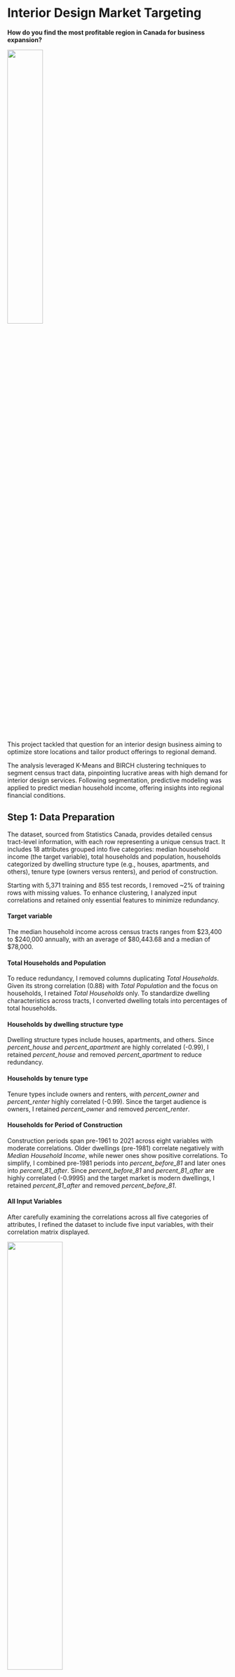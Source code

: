 # Interior Design Market Targeting

**How do you find the most profitable region in Canada for business expansion?**

<img src="images/tract.png" style="width:40%;" />

This project tackled that question for an interior design business aiming to optimize store locations and tailor product offerings to regional demand.

The analysis leveraged K-Means and BIRCH clustering techniques to segment census tract data, pinpointing lucrative areas with high demand for interior design services. Following segmentation, predictive modeling was applied to predict median household income, offering insights into regional financial conditions. 

## Step 1: Data Preparation

The dataset, sourced from Statistics Canada, provides detailed census tract-level information, with each row representing a unique census tract. It includes 18 attributes grouped into five categories: median household income (the target variable), total households and population, households categorized by dwelling structure type (e.g., houses, apartments, and others), tenure type (owners versus renters), and period of construction. 

Starting with 5,371 training and 855 test records, I removed ~2% of training rows with missing values. To enhance clustering, I analyzed input correlations and retained only essential features to minimize redundancy.

#### **Target variable** 

The median household income across census tracts ranges from \$23,400 to $240,000 annually, with an average of \$80,443.68 and a median of \$78,000.

#### **Total Households and Population**

To reduce redundancy, I removed columns duplicating *Total Households*. Given its strong correlation (0.88) with *Total Population* and the focus on households, I retained *Total Households* only. To standardize dwelling characteristics across tracts, I converted dwelling totals into percentages of total households.

#### **Households by dwelling structure type**

Dwelling structure types include houses, apartments, and others. Since *percent_house* and *percent_apartment* are highly correlated (-0.99), I retained *percent_house* and removed *percent_apartment* to reduce redundancy.

#### **Households by tenure type**

Tenure types include owners and renters, with *percent_owner* and *percent_renter* highly correlated (-0.99). Since the target audience is owners, I retained *percent_owner* and removed *percent_renter*.

#### **Households for Period of Construction**

Construction periods span pre-1961 to 2021 across eight variables with moderate correlations. Older dwellings (pre-1981) correlate negatively with *Median Household Income*, while newer ones show positive correlations. To simplify, I combined pre-1981 periods into *percent_before_81* and later ones into *percent_81_after*. Since *percent_before_81* and *percent_81_after* are highly correlated (-0.9995) and the target market is modern dwellings, I retained *percent_81_after* and removed *percent_before_81*.

#### **All Input Variables**

After carefully examining the correlations across all five categories of attributes, I refined the dataset to include five input variables, with their correlation matrix displayed. 

<img src="images/correlation.png" style="width:50%;" />

Among these, *Percent_house* and *percent_owner* are strongly correlated (0.86), so I retained *percent_house* and removed *percent_owner* to reduce redundancy. The final dataset includes four input variables and one numeric target variable, summarized below.

| **Input Variable** | **Meaning**                                        |
| ------------------ | -------------------------------------------------- |
| Total Households   | Total number of households                         |
| percent_house      | Percentage households for structure type houses    |
| percent_other      | Percentage households for other structure types    |
| percent_81_after   | Percentage households for constructions after 1981 |

As the final step before model fitting, Inormalized the input variable *Total Households* and the target variable *Median Household Income* using Min-Max Normalization. This step is crucial because clustering methods, such as K-Means Clustering, are highly sensitive to scaling.

## Step 2: K-Means Clustering

### 2.1 Optimal Number of Clusters

To determine the optimal K, I assessed Inertia, Silhouette Score, and the Pseudo-F statistic. Inertia showed diminishing returns from K = 2 to 6, while K = 3 achieved the highest Silhouette Score and Pseudo-F statistic, indicating well-defined, compact clusters. Thus, we selected **K = 3** to segment the census tracts.

<img src="images/number_k.png" style="width: 50%;" />

### **2.2 Detailed Profile of the Three Clusters**

With the optimal number of clusters determined as K = 3, I applied K-Means Clustering to segment the census tracts into three distinct groups. 

#### **Aggregate Mean by Cluster**

| **Cluster** | **Median Household Income** | **Total Households** | **percent_house** | **percent_other** | **percent_81_after** |
| ----------- | --------------------------- | -------------------- | ----------------- | ----------------- | -------------------- |
| 0           | 98044.45                    | 1841                 | 83.03%            | 1.42%             | 84.29%               |
| 1           | 80525.87                    | 1605                 | 75.14%            | 1.35%             | 29.56%               |
| 2           | 59327.95                    | 2116                 | 19.98%            | 1.08%             | 41.79%               |

Cluster 0 has the highest mean for Median Household Income, while Cluster 2 has the lowest. The mean values for Total Households show minimal variation across clusters. In terms of housing types, the mean percentage of households in houses is approximately 83% in Cluster 0 but drops significantly to around 20% in Cluster 2. The mean percentage of households in other structure types is consistent across clusters at approximately 1%. Additionally, the percentage of households in dwellings built after 1981 shows substantial variation, with Cluster 0 having the highest mean at 84% and Cluster 1 the lowest at 30%. Overall, significant differences in mean values are observed for Median Household Income, percent_house, and percent_81_after across clusters. 

#### **Cluster Distribution By Variable**

I began by examining the univariate distributions of dwelling-related variables, including *percent_house, percent_other,* and *percent_81_after.* the distribution of *percent_other* overlaps significantly across clusters, while *percent_house* and *percent_81_after* exhibit clear differences between clusters. 

<img src="images/cluster distribution.png" style="width:90%;" />

Next, I explored the multivariate distribution of the key dwelling-related variables *percent_house* and *percent_81_after.* Cluster 1 has a high percentage of households in houses but a low percentage of households in modern dwellings. Cluster 0 combines a high percentage of households in houses with a high percentage in modern dwellings. On the other hand, Cluster 2 is marked by a low percentage of households in houses and shows no distinct pattern regarding the percentage of households in modern dwellings. 

<img src="images/cluster_multivariate.png" style="width:50%;" />

Then, I analyzed the univariate distributions of *Total Households* and *Median Household Income.* The distribution of *Total Households* exhibits considerable overlap across clusters, indicating minimal variation. In contrast, *Median Household Income* demonstrates significant differences between clusters. Cluster 2 predominantly contains values below $100,000, Cluster 1 represents middle-income values, and Cluster 0 comprises high-income values.

<img src="images/household_distribution.png" style="width:60%;" />

<img src="images/income_distribution.png" style="width:65%;" />

#### **Defining the Clusters**

- **Cluster 0: High-Income Modern Communities:** Census tracts in this cluster are characterized by high median household income, with most households living in houses and modern dwellings.

- **Cluster 1: Middle-Income Traditional Communities: **Census tracts in this cluster have a middle-range median household income. Households primarily reside in houses, but the dwellings tend to be older.

- **Cluster 2: Low-Income Mixed Communities:** Census tracts in this cluster are defined by low median household income, with relatively few households living in houses.

Clusters 0 and 1 offer profitability opportunities for interior design. Cluster 0, with high median income and modern dwellings, suggests demand for luxury furniture and premium design. Cluster 1, with mid-range income and older homes, indicates a market for renovation and modernization.

## Step 3: BIRCH Clustering

I performed clustering with 3 clusters using the BIRCH algorithm to compare its results with K-Means Clustering. When the threshold was set to 0.35 and the branching factor to 3, the BIRCH model achieved its highest Silhouette score of 0.39. With the optimal threshold and branching factor selected, the BIRCH algorithm produces cluster outcomes closely aligned with those of K-Means Clustering, confirming the reliability of the cluster profiles developed in Step 2.

## Step 4: Predictive Modeling

### 4.1 Model Fitting

I will test **CART**, **KNN**, and **Neural Network** models on the clustered data to find the optimal predictor, measured by the lowest MAE.

#### Approach:

1. Split the train set (80% train, 20% validation) and set aside the test data.
2. Train a global model with hyperparameter tuning and evaluate MAE on validation data.
3. Perform segmentation modeling:
   - Train separate models for each cluster, splitting data into train/validation subsets.
   - Assess each cluster’s model using validation data and record MAE.
   - Calculate the weighted average MAE across clusters based on sample sizes.
4. Compare MAE scores of the global and segmented models to determine the best approach.

### 4.2 Model Comparison

####  **CART Model**

The tuned global model achieved a Mean Absolute Error (MAE) of 0.0527. While the global model performed well, segmentation modelling yielded a slightly lower MAE of **0.0526**, highlighting the potential benefits of clustering for improved predictive accuracy.

| **Model (CART)**                  | **Metric (MAE)** |
| --------------------------------- | ---------------- |
| Global Model                      | 0.0527           |
| Segmentation Model - Cluster 0    | 0.0505           |
| Segmentation Model - Cluster 1    | 0.0648           |
| Segmentation Model - Cluster 2    | 0.0417           |
| Segmentation Model - Weighted Sum | **0.0526**       |

#### **ANN Model**

The tuned global ANN model achieved an MAE of 0.0513. The segmentation performs differently among different clusters. ANN performs well on cluster0 and cluster2, achieving 0.0501 and 0.0412 respectively. However, cluster 1 only has 0.0635, pushing the weighted MAE for the segmentation model up to **0.0524**. So, if I want to use a segmentation model, we would use ANN only for cluster0 and cluster2 and could choose another model which performs better on cluster1. 

| **Model (ANN)**                   | **Metric (MAE)** |
| --------------------------------- | ---------------- |
| Global Model                      | 0.0513           |
| Segmentation Model - Cluster 0    | 0.0501           |
| Segmentation Model - Cluster 1    | 0.0635           |
| Segmentation Model - Cluster 2    | 0.0412           |
| Segmentation Model - Weighted Sum | **0.0524**       |

#### **K-nearest Neighbours**

The tuned global model achieved a Mean Absolute Error (MAE) of 0.0514. The MAE for cluster0 model, cluster1 model, and cluster2 model are 0.0511, 0.0640, and 0.0404 respectively. This results in a weighted average MAE of **0.0527**, which is slightly higher than the MAE for the global model. 

| **Model (KNN)**                   | **Metric (MAE)** |
| --------------------------------- | ---------------- |
| Global Model                      | 0.0514           |
| Segmentation Model - Cluster 0    | 0.0511           |
| Segmentation Model - Cluster 1    | 0.0640           |
| Segmentation Model - Cluster 2    | 0.0404           |
| Segmentation Model - Weighted Sum | **0.05247**      |

#### **Comparison and Final Remarks**

<img src="images/Performance of model.png" style="width:70%;" />

The three models showed similar performance overall. Based on cluster-specific results, an Artificial Neural Network (ANN) is recommended for predicting median household income in Clusters 0 and 1, while a K-Nearest Neighbors (KNN) model is best for Cluster 2.
